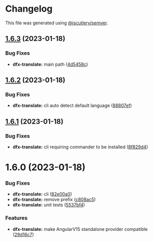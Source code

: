 # Changelog

This file was generated using [@jscutlery/semver](https://github.com/jscutlery/semver).

## [1.6.3](https://github.com/Dafnik/dfts-common/compare/dfx-translate-1.6.2...dfx-translate-1.6.3) (2023-01-18)

### Bug Fixes

- **dfx-translate:** main path ([4d5458c](https://github.com/Dafnik/dfts-common/commit/4d5458c921e1adb04bf202c04605268ffa09346b))

## [1.6.2](https://github.com/Dafnik/dfts-common/compare/dfx-translate-1.6.1...dfx-translate-1.6.2) (2023-01-18)

### Bug Fixes

- **dfx-translate:** cli auto detect default language ([88807ef](https://github.com/Dafnik/dfts-common/commit/88807ef10fe82e0ceaafc3c97fb97136c982dc08))

## [1.6.1](https://github.com/Dafnik/dfts-common/compare/dfx-translate-1.6.0...dfx-translate-1.6.1) (2023-01-18)

### Bug Fixes

- **dfx-translate:** cli requiring commander to be installed ([8f829d4](https://github.com/Dafnik/dfts-common/commit/8f829d41652a6de3f38d7d3e662b1360acae8486))

# 1.6.0 (2023-01-18)

### Bug Fixes

- **dfx-translate:** cli ([82e00a0](https://github.com/Dafnik/dfts-common/commit/82e00a09d4b796dfed7db05e0b98a2c8b2335f9b))
- **dfx-translate:** remove prefix ([c808ac5](https://github.com/Dafnik/dfts-common/commit/c808ac505660a93bff97a2d97d8cf9a9cac792b7))
- **dfx-translate:** unit tests ([5537bf4](https://github.com/Dafnik/dfts-common/commit/5537bf45f023cdf7e468bff0509c624a875a0b5b))

### Features

- **dfx-translate:** make AngularV15 standalone provider compatible ([29d16c7](https://github.com/Dafnik/dfts-common/commit/29d16c769ca5d9b131801b2b766d4b873db796e2))
